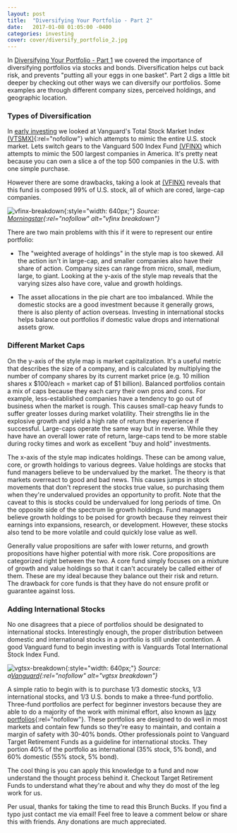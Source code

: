 ```yaml
---
layout: post
title:  "Diversifying Your Portfolio - Part 2"
date:   2017-01-08 01:05:00 -0400
categories: investing
cover: cover/diversify_portfolio_2.jpg
---
```

In [Diversifying Your Portfolio - Part 1](http://brunchbucks.com/investing/2016/11/21/diversifying-your-portfolio.html) we covered the importance of diversifying portfolios via stocks and bonds. Diversification helps cut back risk, and prevents "putting all your eggs in one basket". Part 2 digs a little bit deeper by checking out other ways we can diversify our portfolios. Some examples are through different company sizes, perceived holdings, and geographic location.

### Types of Diversification
In [early investing](http://brunchbucks.com/investment/2016/11/01/early-investing/) we looked at Vanguard's Total Stock Market Index [(VTSMX)](http://performance.morningstar.com/fund/performance-return.action?t=VTSMX){:rel="nofollow"} which attempts to mimic the entire U.S. stock market. Lets switch gears to the Vanguard 500 Index Fund [(VFINX)](http://performance.morningstar.com/fund/performance-return.action?t=VFINX&region=usa&culture=en_US) which attempts to mimic the 500 largest companies in America. It's pretty neat because you can own a slice a of the top 500 companies in the U.S. with one simple purchase.

However there are some drawbacks, taking a look at [(VFINX)](http://www.morningstar.com/funds/XNAS/VFINX/quote.html) reveals that this fund is composed 99% of U.S. stock, all of which are cored, large-cap companies.

![vfinx-breakdown](/assets/blog/vfinx_style_asset_allocation.png){:style="width: 640px;"}
*Source: [Morningstar](http://performance.morningstar.com/fund/performance-return.action?t=VFINX&region=usa&culture=en_US){:rel="nofollow" alt="vfinx breakdown"}*

There are two main problems with this if it were to represent our entire portfolio:

- The "weighted average of holdings" in the style map is too skewed. All the action isn't in large-cap, and smaller companies also have their share of action. Company sizes can range from micro, small, medium, large, to giant. Looking at the y-axis of the style map reveals that the varying sizes also have core, value and growth holdings.

- The asset allocations in the pie chart are too imbalanced. While the domestic stocks are a good investment because it generally grows, there is also plenty of action overseas. Investing in international stocks helps balance out portfolios if domestic value drops and international assets grow.

### Different Market Caps
On the y-axis of the style map is market capitalization. It's a useful metric that describes the size of a company, and is calculated by multiplying the number of company shares by its current market price (e.g. 10 million shares x $100/each = market cap of $1 billion). Balanced portfolios contain a mix of caps because they each carry their own pros and cons. For example, less-established companies have a tendency to go out of business when the market is rough. This causes small-cap heavy funds to suffer greater losses during market volatility. Their strengths lie in the explosive growth and yield a high rate of return they experience if successful. Large-caps operate the same way but in reverse. While they have have an overall lower rate of return, large-caps tend to be more stable during rocky times and work as excellent "buy and hold" investments.

The x-axis of the style map indicates holdings. These can be among value, core, or growth holdings to various degrees. Value holdings are stocks that fund managers believe to be undervalued by the market. The theory is that markets overreact to good and bad news. This causes jumps in stock movements that don't represent the stocks true value, so purchasing them when they're undervalued provides an opportunity to profit. Note that the caveat to this is stocks could be undervalued for long periods of time. On the opposite side of the spectrum lie growth holdings. Fund managers believe growth holdings to be poised for growth because they reinvest their earnings into expansions, research, or development. However, these stocks also tend to be more volatile and could quickly lose value as well.

Generally value propositions are safer with lower returns, and growth propositions have higher potential with more risk. Core propositions are categorized right between the two. A core fund simply focuses on a mixture of growth and value holdings so that it can't accurately be called either of them. These are my ideal because they balance out their risk and return. The drawback for core funds is that they have do not ensure profit or guarantee against loss.

### Adding International Stocks
No one disagrees that a piece of portfolios should be designated to international stocks. Interestingly enough, the proper distribution between domestic and international stocks in a portfolio is still under contention. A good Vanguard fund to begin investing with is Vanguards Total International Stock Index Fund.

![vgtsx-breakdown](/assets/blog/vgtsx_regional_allocation.png){:style="width: 640px;"}
*Source: a[Vanguard](https://personal.vanguard.com/us/funds/snapshot?FundId=0113&FundIntExt=INT#tab=2){:rel="nofollow" alt="vgtsx breakdown"}*

A simple ratio to begin with is to purchase 1/3 domestic stocks, 1/3 international stocks, and 1/3 U.S. bonds to make a three-fund portfolio. Three-fund portfolios are perfect for beginner investors because they are able to do a majority of the work with minimal effort, also known as [lazy portfolios](https://www.bogleheads.org/wiki/Lazy_portfolios){:rel="nofollow"}. These portfolios are designed to do well in most markets and contain few funds so they're easy to maintain, and contain a margin of safety with 30-40% bonds. Other professionals point to Vanguard Target Retirement Funds as a guideline for international stocks. They portion 40% of the portfolio as international (35% stock, 5% bond), and 60% domestic (55% stock, 5% bond).

The cool thing is you can apply this knowledge to a fund and now understand the thought process behind it. Checkout  Target Retirement Funds to understand what they're about and why they do most of the leg work for us.

Per usual, thanks for taking the time to read this Brunch Bucks. If you find a typo just contact me via email! Feel free to leave a comment below or share this with friends. Any donations are much appreciated.
